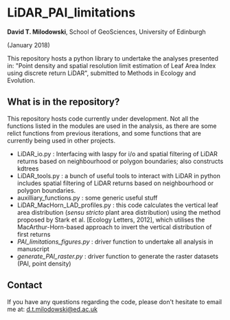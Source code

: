# LiDAR_PAI_limitations
**David T. Milodowski**, School of GeoSciences, University of Edinburgh

(January 2018)

This repository hosts a python library to undertake the analyses presented in: "Point density and spatial resolution limit estimation of Leaf Area Index using discrete return LiDAR", submitted to Methods in Ecology and Evolution.

## What is in the repository?
This repository hosts code currently under development.  Not all the functions listed in the modules are used in the analysis, as there are some relict functions from previous iterations, and some functions that are currently being used in other projects.

- LiDAR_io.py : Interfacing with laspy for i/o and spatial filtering of LiDAR returns based on neighbourhood or polygon boundaries; also constructs kdtrees
- LiDAR_tools.py : a bunch of useful tools to interact with LiDAR in python includes spatial filtering of LiDAR returns based on neighbourhood or polygon boundaries.
- auxilliary_functions.py : some generic useful stuff
- LiDAR_MacHorn_LAD_profiles.py : this code calculates the vertical leaf area distribution (_sensu stricto_ plant area distribution) using the method proposed by Stark et al. [Ecology Letters, 2012], which utilises the MacArthur-Horn-based approach to invert the vertical distribution of first returns
- *PAI_limitations_figures.py* : driver function to undertake all analysis in manuscript
- *generate_PAI_raster.py* : driver function to generate the raster datasets (PAI, point density)

## Contact
If you have any questions regarding the code, please don't hesitate to email me at: d.t.milodowski@ed.ac.uk
